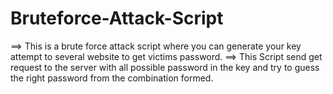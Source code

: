 # Bruteforce-Attack-Script
==> This is a brute force attack script where you can generate your key attempt to several website to get victims password.
==> This Script send get request to the server with all possible password in the key and try to guess the right password from the combination formed.
